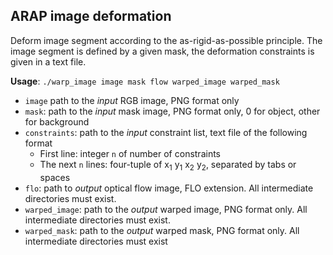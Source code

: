 ## ARAP image deformation

Deform image segment according to the as-rigid-as-possible principle.
The image segment is defined by a given mask, the deformation constraints is given in a text file.

**Usage**:
`./warp_image image mask flow warped_image warped_mask`

- `image` path to the *input* RGB image, PNG format only
- `mask`: path to the *input* mask image, PNG format only, 0 for object, other for background
- `constraints`: path to the *input* constraint list, text file of the following format
  - First line: integer `n` of number of constraints
  - The next `n` lines: four-tuple of x<sub>1</sub> y<sub>1</sub> x<sub>2</sub> y<sub>2</sub>, separated by tabs or spaces
- `flo`: path to *output* optical flow image, FLO extension. All intermediate directories must exist.
- `warped_image`: path to the *output* warped image, PNG format only. All intermediate directories must exist.
- `warped_mask`: path to the *output* warped mask, PNG format only. All intermediate directories must exist



